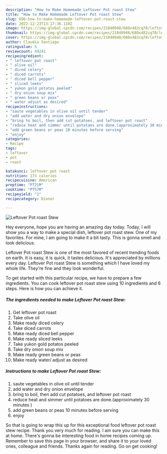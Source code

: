 ```yaml
---
description: "How to Make Homemade Leftover Pot roast Stew"
title: "How to Make Homemade Leftover Pot roast Stew"
slug: 696-how-to-make-homemade-leftover-pot-roast-stew
date: 2022-12-23T13:17:36.110Z
image: https://img-global.cpcdn.com/recipes/21840948/680x482cq70/leftover-pot-roast-stew-recipe-main-photo.jpg
thumbnail: https://img-global.cpcdn.com/recipes/21840948/680x482cq70/leftover-pot-roast-stew-recipe-main-photo.jpg
cover: https://img-global.cpcdn.com/recipes/21840948/680x482cq70/leftover-pot-roast-stew-recipe-main-photo.jpg
author: Claudia Santiago
ratingvalue: 5
reviewcount: 49241
recipeingredient:
- " leftover pot roast"
- " olive oil"
- " diced celery"
- " diced carrots"
- " diced bell pepper"
- " sliced leeks"
- " yukon gold potatos peeled"
- " dry onion soup mix"
- " green beans or peas"
- " water adjust as desired"
recipeinstructions:
- "saute vegetables in olive oil until tender"
- "add water and dry onion envelope"
- "bring to boil, then add cut potatoes, and leftover pot roast"
- "reduce heat and simmer until potatoes are done.(approximately 30 minutes )"
- "add green beans or peas 10 minutes before serving"
- "enjoy"
categories:
- Recipe
tags:
- leftover
- pot
- roast

katakunci: leftover pot roast 
nutrition: 173 calories
recipecuisine: American
preptime: "PT21M"
cooktime: "PT57M"
recipeyield: "1"
recipecategory: Dinner

---
```



![Leftover Pot roast Stew](https://img-global.cpcdn.com/recipes/21840948/680x482cq70/leftover-pot-roast-stew-recipe-main-photo.jpg)

Hey everyone, hope you are having an amazing day today. Today, I will show you a way to make a special dish, leftover pot roast stew. One of my favorites. For mine, I am going to make it a bit tasty. This is gonna smell and look delicious.



Leftover Pot roast Stew is one of the most favored of recent trending foods on earth. It is easy, it is quick, it tastes delicious. It's appreciated by millions every day. Leftover Pot roast Stew is something which I have loved my whole life. They're fine and they look wonderful.


To get started with this particular recipe, we have to prepare a few ingredients. You can cook leftover pot roast stew using 10 ingredients and 6 steps. Here is how you can achieve it.

<!--inarticleads1-->

##### The ingredients needed to make Leftover Pot roast Stew:

1. Get  leftover pot roast
1. Take  olive oil
1. Make ready  diced celery
1. Take  diced carrots
1. Make ready  diced bell pepper
1. Make ready  sliced leeks
1. Take  yukon gold potatos peeled
1. Take  dry onion soup mix
1. Make ready  green beans or peas
1. Make ready  water/ adjust as desired




<!--inarticleads2-->

##### Instructions to make Leftover Pot roast Stew:

1. saute vegetables in olive oil until tender
1. add water and dry onion envelope
1. bring to boil, then add cut potatoes, and leftover pot roast
1. reduce heat and simmer until potatoes are done.(approximately 30 minutes )
1. add green beans or peas 10 minutes before serving
1. enjoy




So that is going to wrap this up for this exceptional food leftover pot roast stew recipe. Thank you very much for reading. I am sure you can make this at home. There's gonna be interesting food in home recipes coming up. Remember to save this page in your browser, and share it to your loved ones, colleague and friends. Thanks again for reading. Go on get cooking!
